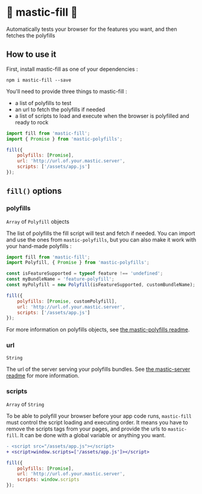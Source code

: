 # 🔮 mastic-fill 🌟

Automatically tests your browser for the features you want, and then fetches the polyfills

## How to use it

First, install mastic-fill as one of your dependencies :

```
npm i mastic-fill --save
```

You'll need to provide three things to mastic-fill :
* a list of polyfills to test
* an url to fetch the polyfills if needed
* a list of scripts to load and execute when the browser is polyfilled and ready to rock

```js
import fill from 'mastic-fill';
import { Promise } from 'mastic-polyfills';

fill({
	polyfills: [Promise],
	url: 'http://url.of.your.mastic.server',
	scripts: ['/assets/app.js']
});
```

## `fill()` options
### polyfills
`Array` of `Polyfill` objects

The list of polyfills the fill script will test and fetch if needed. You can import and use the ones from `mastic-polyfills`, but you can also make it work with your hand-made polyfills :

```js
import fill from 'mastic-fill';
import Polyfill, { Promise } from 'mastic-polyfills';

const isFeatureSupported = typeof feature !== 'undefined';
const myBundleName = 'feature-polyfill';
const myPolyfill = new Polyfill(isFeatureSupported, customBundleName);

fill({
	polyfills: [Promise, customPolyfill],
	url: 'http://url.of.your.mastic.server',
	scripts: ['/assets/app.js']
});
```

For more information on polyfills objects, see [the mastic-polyfills readme](https://github.com/thibthib/mastic/blob/master/packages/mastic-polyfills/README.md).

### url
`String`

The url of the server serving your polyfills bundles. See [the mastic-server readme](https://github.com/thibthib/mastic/blob/master/packages/mastic-server/README.md) for more information.

### scripts
`Array` of `String`

To be able to polyfill your browser before your app code runs, `mastic-fill` must control the script loading and executing order. It means you have to remove the scripts tags from your pages, and provide the urls to `mastic-fill`. It can be done with a global variable or anything you want.

```diff
- <script src="/assets/app.js"></script>
+ <script>window.scripts=['/assets/app.js']></script>
```
```js
fill({
	polyfills: [Promise],
	url: 'http://url.of.your.mastic.server',
	scripts: window.scripts
});
```
